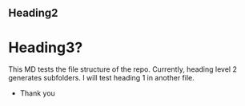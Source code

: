 ## Heading2
# Heading3?
This MD tests the file structure of the repo. Currently, heading level 2 generates subfolders. I will test heading 1 in another file.
- Thank you
